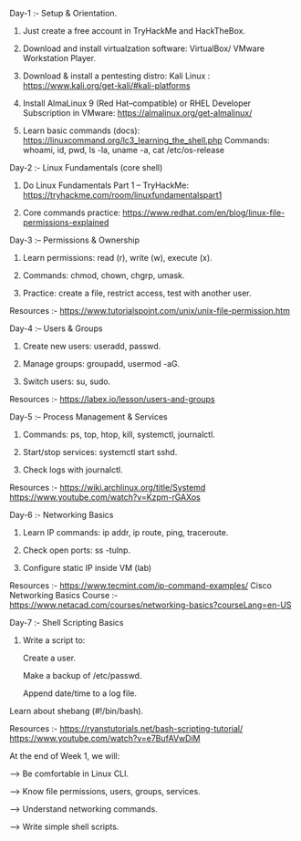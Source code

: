 Day-1 :- Setup & Orientation.

1. Just create a free account in TryHackMe and HackTheBox.
  
2. Download and install virtualzation software: VirtualBox/ VMware Workstation Player.
   
3. Download & install a pentesting distro: Kali Linux : https://www.kali.org/get-kali/#kali-platforms
   
4. Install AlmaLinux 9 (Red Hat–compatible) or RHEL Developer Subscription in VMware: https://almalinux.org/get-almalinux/
   
5. Learn basic commands (docs): https://linuxcommand.org/lc3_learning_the_shell.php
                                Commands: whoami, id, pwd, ls -la, uname -a, cat /etc/os-release
   

Day-2 :- Linux Fundamentals (core shell)

1. Do Linux Fundamentals Part 1 – TryHackMe: https://tryhackme.com/room/linuxfundamentalspart1
   
2. Core commands practice: https://www.redhat.com/en/blog/linux-file-permissions-explained
   

Day-3 :– Permissions & Ownership

1. Learn permissions: read (r), write (w), execute (x).

2. Commands: chmod, chown, chgrp, umask.

3. Practice: create a file, restrict access, test with another user.

Resources :- https://www.tutorialspoint.com/unix/unix-file-permission.htm


Day-4 :– Users & Groups

1. Create new users: useradd, passwd.

2. Manage groups: groupadd, usermod -aG.

3. Switch users: su, sudo.

Resources :- https://labex.io/lesson/users-and-groups


Day-5 :– Process Management & Services

1. Commands: ps, top, htop, kill, systemctl, journalctl.

2. Start/stop services: systemctl start sshd.

3. Check logs with journalctl.
   
Resources :- https://wiki.archlinux.org/title/Systemd
             https://www.youtube.com/watch?v=Kzpm-rGAXos

Day-6 :- Networking Basics

1. Learn IP commands: ip addr, ip route, ping, traceroute.

2. Check open ports: ss -tulnp.

3. Configure static IP inside VM (lab)

Resources :- https://www.tecmint.com/ip-command-examples/
             Cisco Networking Basics Course :- https://www.netacad.com/courses/networking-basics?courseLang=en-US


Day-7 :- Shell Scripting Basics

1. Write a script to:

    Create a user.

    Make a backup of /etc/passwd.

   Append date/time to a log file.

Learn about shebang (#!/bin/bash).

Resources :- https://ryanstutorials.net/bash-scripting-tutorial/
             https://www.youtube.com/watch?v=e7BufAVwDiM


At the end of Week 1, we will:

  --> Be comfortable in Linux CLI.

  --> Know file permissions, users, groups, services.

  --> Understand networking commands.

  --> Write simple shell scripts.
